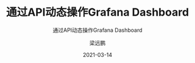 ---
layout:     post 
slug:      "api-grafana-dashboard"
title:      "通过API动态操作Grafana Dashboard"
subtitle:   "通过API动态操作Grafana Dashboard"
description: " "
date:       2021-03-14
author:     "梁远鹏"
image: "https://res.cloudinary.com/lyp/image/upload/v1612744351/hugo/blog.github.io/pexels-bruno-cervera-6032877.jpg"
published: false
tags:
    - API
    - Grafana
categories: 
    - cloudnative
---  